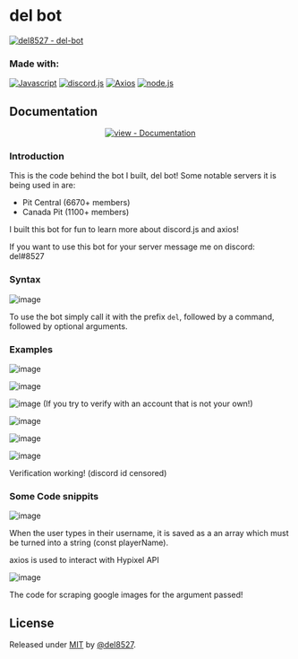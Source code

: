 # del bot

[![del8527 - del-bot](https://img.shields.io/static/v1?label=del8527&message=del-bot&color=956fd6&logo=github)](https://github.com/del8527/del-bot "Go to GitHub repo")

### Made with:
[![Javascript](https://img.shields.io/badge/Javascript-956fd6?style=for-the-badge)](https://https://www.javascript.com/)
[![discord.js](https://img.shields.io/badge/discord.js-956fd6?style=for-the-badge)](https://https://discord.js.org/#/)
[![Axios](https://img.shields.io/badge/Axios-956fd6?style=for-the-badge)](https://https://www.npmjs.com/package/axios)
[![node.js](https://img.shields.io/badge/node.js-956fd6?style=for-the-badge)](https://https://nodejs.org/en/)

## Documentation

<div align="center">

[![view - Documentation](https://img.shields.io/badge/view-Documentation-blue?style=for-the-badge)](/docs/ "Go to project documentation")
  
</div>

### Introduction
  
  This is the code behind the bot I built, del bot! Some notable servers it is being used in are:
  - Pit Central (6670+ members)
  - Canada Pit (1100+ members)

I built this bot for fun to learn more about discord.js and axios!

If you want to use this bot for your server message me on discord: del#8527

### Syntax

![image](https://user-images.githubusercontent.com/55643100/168500072-09ab4f51-8685-4c43-ac1b-0c93d9893021.png)

To use the bot simply call it with the prefix `del`, followed by a command, followed by optional arguments.

### Examples

![image](https://user-images.githubusercontent.com/55643100/168500163-e9d500b4-e73c-4589-880d-9d78f9f6c665.png)

![image](https://user-images.githubusercontent.com/55643100/168500460-636c762e-8ddd-441d-a308-17e895ba0aa8.png)

![image](https://user-images.githubusercontent.com/55643100/168500851-5319500a-8de9-45fc-9ab5-60cfc477f09f.png)
(If you try to verify with an account that is not your own!)

![image](https://user-images.githubusercontent.com/55643100/168500932-f3f9d069-ae3b-49be-984e-6f40e4ab4292.png)

![image](https://user-images.githubusercontent.com/55643100/168502022-a5896d97-e5ad-4edb-921f-4f02ffc51167.png)

![image](https://user-images.githubusercontent.com/55643100/168502001-5fb6a0c1-7046-4529-93f8-f2f41818ec16.png)

Verification working! (discord id censored)


### Some Code snippits

![image](https://user-images.githubusercontent.com/55643100/168501199-a1b753e6-6c2b-42cb-8340-6df36bbd9014.png)

When the user types in their username, it is saved as a an array which must be turned into a string (const playerName).

axios is used to interact with Hypixel API

![image](https://user-images.githubusercontent.com/55643100/168501317-5d099b39-e030-4ce1-9061-485ca01f233a.png)

The code for scraping google images for the argument passed!



## License

Released under [MIT](/LICENSE) by [@del8527](https://github.com/del8527).
